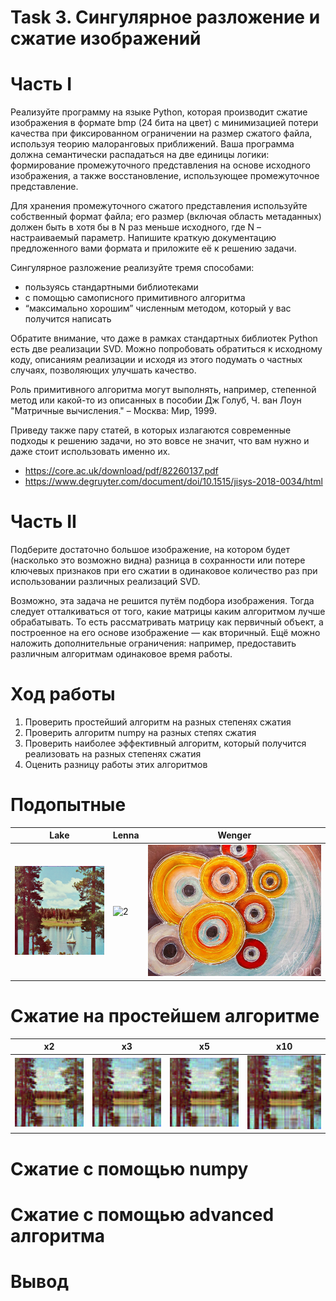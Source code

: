 # Task 3. Сингулярное разложение и сжатие изображений

# Часть I
Реализуйте программу на языке Python, которая производит сжатие изображения в формате bmp (24 бита на цвет) с минимизацией потери качества при фиксированном ограничении на размер сжатого файла, используя теорию малоранговых приближений. Ваша программа должна семантически распадаться на две единицы логики: формирование промежуточного представления на основе исходного изображения, а также восстановление, использующее промежуточное представление.

Для хранения промежуточного сжатого представления используйте собственный формат файла; его размер (включая область метаданных) должен быть в хотя бы в N раз меньше исходного, где N – настраиваемый параметр. Напишите краткую документацию предложенного вами формата и приложите её к решению задачи.

Сингулярное разложение реализуйте тремя способами:
- пользуясь стандартными библиотеками
- с помощью самописного примитивного алгоритма
- “максимально хорошим” численным методом, который у вас получится написать

Обратите внимание, что даже в рамках стандартных библиотек Python есть две реализации SVD.
Можно попробовать обратиться к исходному коду, описаниям реализации и исходя из этого
подумать о частных случаях, позволяющих улучшать качество.

Роль примитивного алгоритма могут выполнять, например, степенной метод или какой-то из
описанных в пособии Дж Голуб, Ч. ван Лоун "Матричные вычисления." – Москва: Мир, 1999.

Приведу также пару статей, в которых излагаются современные подходы к решению задачи, но это
вовсе не значит, что вам нужно и даже стоит использовать именно их.
- https://core.ac.uk/download/pdf/82260137.pdf
- https://www.degruyter.com/document/doi/10.1515/jisys-2018-0034/html

# Часть II
Подберите достаточно большое изображение, на котором будет (насколько это возможно видна) разница в сохранности или потере ключевых признаков при его сжатии в одинаковое количество раз при использовании различных реализаций SVD.

Возможно, эта задача не решится путём подбора изображения. Тогда следует отталкиваться от того, какие матрицы каким алгоритмом лучше обрабатывать. То есть рассматривать матрицу как первичный объект, а построенное на его основе изображение — как вторичный. Ещё можно наложить дополнительные ограничения: например, предоставить различным алгоритмам одинаковое время работы.

# Ход работы

1) Проверить простейший алгоритм на разных степенях сжатия 
2) Проверить алгоритм numpy на разных степях сжатия 
3) Проверить наиболее эффективный алгоритм, который получится реализовать на разных степенях сжатия 
4) Оценить разницу работы этих алгоритмов 

# Подопытные 

| Lake  | Lenna  |  Wenger  |
|-------|--------|----------|
| ![1](image/Lake.bmp) | ![2](image/Lenna.bmp) | ![3](image/wenger.bmp)|

# Сжатие на простейшем алгоритме 

| x2  | x3  |  x5  | x10  | 
|-------|--------|----------|----------|
| ![1](comp_image/simple/Lake_x2.bmp) | ![2](comp_image/simple/Lake_x3.bmp) | ![3](comp_image/simple/Lake_x3.bmp)| ![4](comp_image/simple/Lake_x3.bmp) | 

# Сжатие с помощью numpy



# Сжатие с помощью advanced алгоритма 

# Вывод